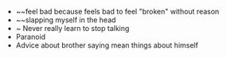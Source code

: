 - ~~feel bad because feels bad to feel "broken" without reason
- ~~slapping myself in the head
- ~ Never really learn to stop talking
- Paranoid
- Advice about brother saying mean things about himself